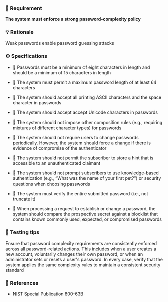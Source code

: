 ### 📌 Requirement
**The system must enforce a strong password-complexity policy** 


### 💡 Rationale 
Weak passwords enable password guessing attacks


### ⚙️ Specifications 
- 📘 Passwords must be a minimum of eight characters in length and should be a minimum of 15 characters in length

- 📘 The system must permit a maximum password length of at least 64 characters

- 📘 The system should accept all printing ASCII characters and the space character in passwords

- 📘 The system should accept accept Unicode characters in passwords

- 📘 The system should not impose other composition rules (e.g., requiring mixtures of different character types) for passwords

- 📘 The system should not require users to change passwords periodically. However, the system should force a change if there is evidence of compromise of the authenticator

- 📘 The system should not permit the subscriber to store a hint that is accessible to an unauthenticated claimant

- 📘 The system should not prompt subscribers to use knowledge-based authentication (e.g., “What was the name of your first pet?”) or security questions when choosing passwords

- 📘 The system must verify the entire submitted password (i.e., not truncate it)

- 📘 When processing a request to establish or change a password, the system should compare the prospective secret against a blocklist that contains known commonly used, expected, or compromised passwords


### 🧪 Testing tips 
Ensure that password complexity requirements are consistently enforced across all password-related actions. This includes when a user creates a new account, voluntarily changes their own password, or when an administrator sets or resets a user's password. In every case, verify that the system applies the same complexity rules to maintain a consistent security standard


### 🔗 References 
- NIST Special Publication 800-63B
